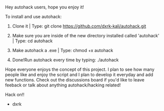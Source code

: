 Hey autohack users, hope you enjoy it!

To install and use autohack:

1. Clone it | Type: git clone https://github.com/dxrk-kali/autohack.git

2. Make sure you are inside of the new directory installed called 'autohack' | Type: cd autohack

3. Make autohack a .exe |  Type: chmod +x autohack

4. Done!Run autohack every time by typing: ./autohack

Hope everyone enjoys the concept of this project. I plan to see how many people like and enjoy the script and I plan to develop it everyday and add new functions. 
Check out the discussions board if you'd like to leave feeback or talk about anything autohack/hacking related!

Hack on!!

- dxrk 



